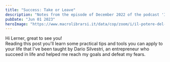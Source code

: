 ```yaml
---
title: "Success: Take or Leave"
description: "Notes from the episode of December 2022 of the podcast 'Il potere del cambiamento' of Dario Silvestri"
pubDate: "Jun 01 2023"
heroImage: "https://www.macrolibrarsi.it/data/cop/zoom/i/il-potere-del-cambiamento-169610.jpg"
---
```


Hi Lerner, great to see you!<br>
Reading this post you'll learn some practical tips and tools you can apply to your life that I've been taught by Dario Silvestri, an entrepreneur who succeed in life and helped me reach my goals and defeat my fears.
